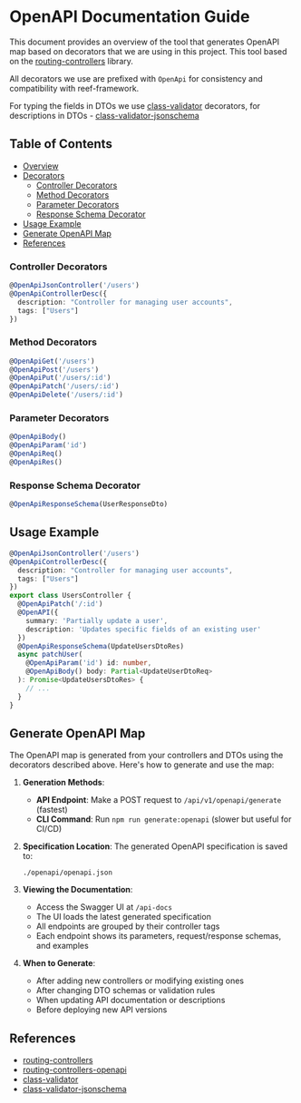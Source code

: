 # OpenAPI Documentation Guide

This document provides an overview of the tool that generates OpenAPI map based on decorators that we are using in this project. This tool based on the [routing-controllers](https://www.npmjs.com/package/routing-controllers) library. 

All decorators we use are prefixed with `OpenApi` for consistency and compatibility with reef-framework.

For typing the fields in DTOs we use [class-validator](https://www.npmjs.com/package/class-validator) decorators, for descriptions in DTOs - [class-validator-jsonschema](https://www.npmjs.com/package/class-validator-jsonschema) 

## Table of Contents

- [Overview](#openapi-documentation-guide)
- [Decorators](#controller-decorators)
  - [Controller Decorators](#controller-decorators)
  - [Method Decorators](#method-decorators)
  - [Parameter Decorators](#parameter-decorators)
  - [Response Schema Decorator](#response-schema-decorator)
- [Usage Example](#usage-example)
- [Generate OpenAPI Map](#generate-openapi-map)
- [References](#references)



### Controller Decorators
```typescript
@OpenApiJsonController('/users')
@OpenApiControllerDesc({
  description: "Controller for managing user accounts",
  tags: ["Users"]
})
```

### Method Decorators
```typescript
@OpenApiGet('/users')
@OpenApiPost('/users')
@OpenApiPut('/users/:id')
@OpenApiPatch('/users/:id')
@OpenApiDelete('/users/:id')
```

### Parameter Decorators
```typescript
@OpenApiBody()
@OpenApiParam('id')
@OpenApiReq()
@OpenApiRes()
```

### Response Schema Decorator
```typescript
@OpenApiResponseSchema(UserResponseDto)
```

## Usage Example

```typescript
@OpenApiJsonController('/users')
@OpenApiControllerDesc({
  description: "Controller for managing user accounts",
  tags: ["Users"]
})
export class UsersController {
  @OpenApiPatch('/:id')
  @OpenAPI({
    summary: 'Partially update a user',
    description: 'Updates specific fields of an existing user'
  })
  @OpenApiResponseSchema(UpdateUsersDtoRes)
  async patchUser(
    @OpenApiParam('id') id: number,
    @OpenApiBody() body: Partial<UpdateUserDtoReq>
  ): Promise<UpdateUsersDtoRes> {
    // ...
  }
}
```

## Generate OpenAPI Map

The OpenAPI map is generated from your controllers and DTOs using the decorators described above. Here's how to generate and use the map:

1. **Generation Methods**:
   - **API Endpoint**: Make a POST request to `/api/v1/openapi/generate` (fastest)
   - **CLI Command**: Run `npm run generate:openapi` (slower but useful for CI/CD)

2. **Specification Location**: The generated OpenAPI specification is saved to:
   ```
   ./openapi/openapi.json
   ```

3. **Viewing the Documentation**:
   - Access the Swagger UI at `/api-docs`
   - The UI loads the latest generated specification
   - All endpoints are grouped by their controller tags
   - Each endpoint shows its parameters, request/response schemas, and examples

4. **When to Generate**:
   - After adding new controllers or modifying existing ones
   - After changing DTO schemas or validation rules
   - When updating API documentation or descriptions
   - Before deploying new API versions

## References

- [routing-controllers](https://www.npmjs.com/package/routing-controllers)
- [routing-controllers-openapi](https://www.npmjs.com/package/routing-controllers-openapi)
- [class-validator](https://www.npmjs.com/package/class-validator)
- [class-validator-jsonschema](https://www.npmjs.com/package/class-validator-jsonschema) 